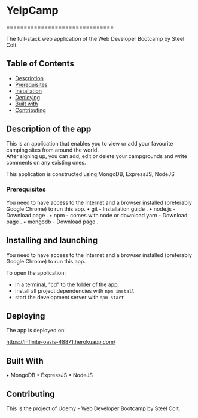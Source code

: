 # YelpCamp
===============================

The full-stack web application of the Web Developer Bootcamp by Steel Colt.

## Table of Contents

* [Description](#description)
* [Prerequisites](#prerequisites)
* [Installation](#installing-and-launching)
* [Deploying](#deploying)
* [Built with](#built-with)
* [Contributing](#contributing)


## Description of the app

This is an application that enables you to view or add your favourite camping sites from around the world.  
After signing up, you can add, edit or delete your campgrounds and write comments on any existing ones.

This application is constructed using MongoDB, ExpressJS, NodeJS

### Prerequisites
You need to have access to the Internet and a browser installed (preferably Google Chrome) to run this app.
•	git - Installation guide .
•	node.js - Download page .
•	npm - comes with node or download yarn - Download page .
•	mongodb - Download page .

## Installing and launching

You need to have access to the Internet and a browser installed (preferably Google Chrome) to run this app.

To open the application: 

* in a terminal, "cd" to the folder of the app,
* install all project dependencies with `npm install`
* start the development server with `npm start`


## Deploying
	
The app is deployed on:

https://infinite-oasis-48871.herokuapp.com/


##  Built With

•	MongoDB
•	ExpressJS
•	NodeJS


## Contributing

This is the project of Udemy - Web Developer Bootcamp by Steel Colt.


